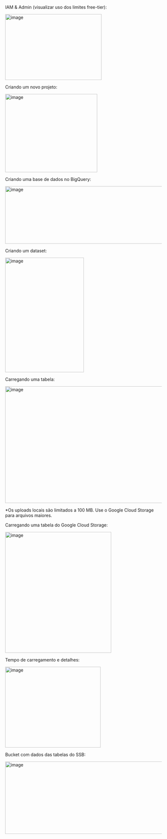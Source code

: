 IAM & Admin (visualizar uso dos limites free-tier):

<img width="310" height="212" alt="image" src="https://github.com/user-attachments/assets/863ee2cb-3ad9-479e-8214-b70a34bb85c7" />

Criando um novo projeto:

<img width="296" height="252" alt="image" src="https://github.com/user-attachments/assets/59fe3f79-df16-486d-ba0d-ba2fd79f6f15" />

Criando uma base de dados no BigQuery:

<img width="578" height="185" alt="image" src="https://github.com/user-attachments/assets/813c94df-aedf-4934-961a-876fcc8a5120" />

Criando um dataset:

<img width="253" height="369" alt="image" src="https://github.com/user-attachments/assets/51715b93-c710-4e19-ad8b-9fe7a896e966" />

Carregando uma tabela:

<img width="601" height="376" alt="image" src="https://github.com/user-attachments/assets/8e7e8594-86f0-46b1-9e68-0b4b77499083" />

*Os uploads locais são limitados a 100 MB. Use o Google Cloud Storage para arquivos maiores.

Carregando uma tabela do Google Cloud Storage:

<img width="341" height="389" alt="image" src="https://github.com/user-attachments/assets/6a2376bc-6695-4817-b603-d6988448fe23" />

Tempo de carregamento e detalhes:

<img width="307" height="260" alt="image" src="https://github.com/user-attachments/assets/42d7945e-0a16-4fcd-99b0-2adf9503d675" />

Bucket com dados das tabelas do SSB:

<img width="639" height="233" alt="image" src="https://github.com/user-attachments/assets/84580461-9249-47db-b5db-680e5e069d8e" />

